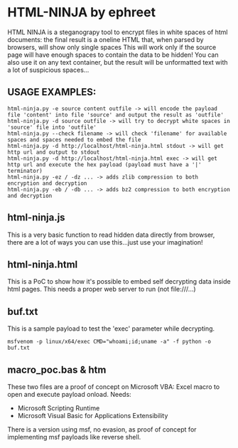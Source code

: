 # HTML-NINJA by ephreet

HTML NINJA is a steganograpy tool to encrypt files in white spaces of html documents: the final result is a oneline HTML that, when parsed by browsers, will show only single spaces
This will work only if the source page will have enough spaces to contain the data to be hidden!
You can also use it on any text container, but the result will be unformatted text with a lot of suspicious spaces...


## USAGE EXAMPLES:
```
html-ninja.py -e source content outfile -> will encode the payload file 'content' into file 'source' and output the result as 'outfile'
html-ninja.py -d source outfile -> will try to decrypt white spaces in 'source' file into 'outfile'
html-ninja.py --check filename -> will check 'filename' for available spaces and spaces needed to embed the file
html-ninja.py -d http://localhost/html-ninja.html stdout -> will get http url and output to stdout
html-ninja.py -d http://localhost/html-ninja.html exec -> will get http url and execute the hex payload (payload must have a '|' terminator)
html-ninja.py -ez / -dz ... -> adds zlib compression to both encryption and decryption
html-ninja.py -eb / -db ... -> adds bz2 compression to both encryption and decryption
```

## html-ninja.js

This is a very basic function to read hidden data directly from browser, there are a lot of ways you can use this...just use your imagination!


## html-ninja.html

This is a PoC to show how it's possible to embed self decrypting data inside html pages. This needs a proper web server to run (not file:///...)


## buf.txt

This is a sample payload to test the 'exec' parameter while decrypting.
```
msfvenom -p linux/x64/exec CMD="whoami;id;uname -a" -f python -o buf.txt
```

## macro_poc.bas & htm

These two files are a proof of concept on Microsoft VBA: Excel macro to open and execute payload onload.
Needs:
- Microsoft Scripting Runtime
- Microsoft Visual Basic for Applications Extensibility

There is a version using msf, no evasion, as proof of concept for implementing msf payloads like reverse shell.
